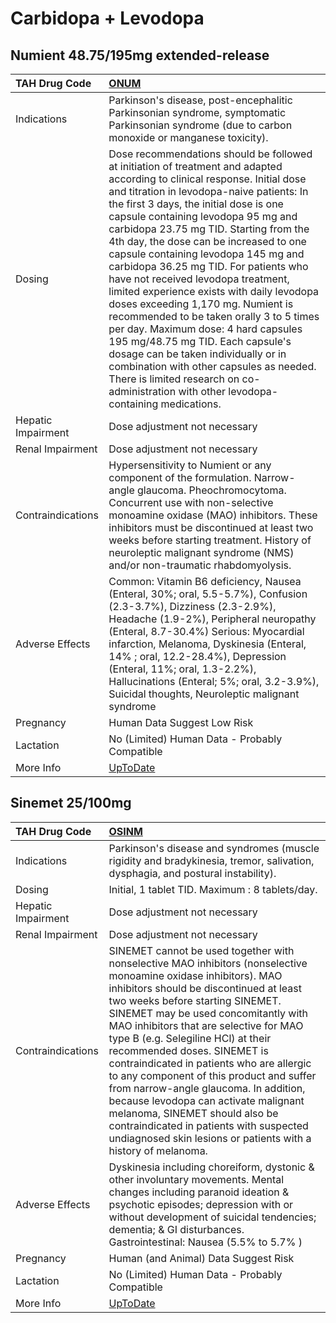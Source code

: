 # Carbidopa + Levodopa

## Numient 48.75/195mg extended-release

| TAH Drug Code      | [ONUM](https://www.tahsda.org.tw/drugs/hissearch.php?drug_code=ONUM)                                                                                                                                                                                                                                                                                                                                                                                                                                                                                                                                                                                                                                                                                                                                                                                      |
|:-------------------|:----------------------------------------------------------------------------------------------------------------------------------------------------------------------------------------------------------------------------------------------------------------------------------------------------------------------------------------------------------------------------------------------------------------------------------------------------------------------------------------------------------------------------------------------------------------------------------------------------------------------------------------------------------------------------------------------------------------------------------------------------------------------------------------------------------------------------------------------------------|
| Indications        | Parkinson's disease, post-encephalitic Parkinsonian syndrome, symptomatic Parkinsonian syndrome (due to carbon monoxide or manganese toxicity).                                                                                                                                                                                                                                                                                                                                                                                                                                                                                                                                                                                                                                                                                                           |
| Dosing             | Dose recommendations should be followed at initiation of treatment and adapted according to clinical response. Initial dose and titration in levodopa-naive patients: In the first 3 days, the initial dose is one capsule containing levodopa 95 mg and carbidopa 23.75 mg TID. Starting from the 4th day, the dose can be increased to one capsule containing levodopa 145 mg and carbidopa 36.25 mg TID. For patients who have not received levodopa treatment, limited experience exists with daily levodopa doses exceeding 1,170 mg. Numient is recommended to be taken orally 3 to 5 times per day. Maximum dose: 4 hard capsules 195 mg/48.75 mg TID. Each capsule's dosage can be taken individually or in combination with other capsules as needed. There is limited research on co-administration with other levodopa-containing medications. |
| Hepatic Impairment | Dose adjustment not necessary                                                                                                                                                                                                                                                                                                                                                                                                                                                                                                                                                                                                                                                                                                                                                                                                                             |
| Renal Impairment   | Dose adjustment not necessary                                                                                                                                                                                                                                                                                                                                                                                                                                                                                                                                                                                                                                                                                                                                                                                                                             |
| Contraindications  | Hypersensitivity to Numient or any component of the formulation. Narrow-angle glaucoma. Pheochromocytoma. Concurrent use with non-selective monoamine oxidase (MAO) inhibitors. These inhibitors must be discontinued at least two weeks before starting treatment. History of neuroleptic malignant syndrome (NMS) and/or non-traumatic rhabdomyolysis.                                                                                                                                                                                                                                                                                                                                                                                                                                                                                                  |
| Adverse Effects    | Common: Vitamin B6 deficiency, Nausea (Enteral, 30%; oral, 5.5-5.7%), Confusion (2.3-3.7%), Dizziness (2.3-2.9%), Headache (1.9-2%), Peripheral neuropathy (Enteral, 8.7-30.4%) Serious: Myocardial infarction, Melanoma, Dyskinesia (Enteral, 14% ; oral, 12.2-28.4%), Depression (Enteral, 11%; oral, 1.3-2.2%), Hallucinations (Enteral; 5%; oral, 3.2-3.9%), Suicidal thoughts, Neuroleptic malignant syndrome                                                                                                                                                                                                                                                                                                                                                                                                                                        |
| Pregnancy          | Human Data Suggest Low Risk                                                                                                                                                                                                                                                                                                                                                                                                                                                                                                                                                                                                                                                                                                                                                                                                                               |
| Lactation          | No (Limited) Human Data - Probably Compatible                                                                                                                                                                                                                                                                                                                                                                                                                                                                                                                                                                                                                                                                                                                                                                                                             |
| More Info          | [UpToDate](https://www.uptodate.com/contents/carbidopa-and-levodopa-drug-information)                                                                                                                                                                                                                                                                                                                                                                                                                                                                                                                                                                                                                                                                                                                                                                     |

## Sinemet 25/100mg

| TAH Drug Code      | [OSINM](https://www.tahsda.org.tw/drugs/hissearch.php?drug_code=OSINM)                                                                                                                                                                                                                                                                                                                                                                                                                                                                                                                                                                                                      |
|:-------------------|:----------------------------------------------------------------------------------------------------------------------------------------------------------------------------------------------------------------------------------------------------------------------------------------------------------------------------------------------------------------------------------------------------------------------------------------------------------------------------------------------------------------------------------------------------------------------------------------------------------------------------------------------------------------------------|
| Indications        | Parkinson's disease and syndromes (muscle rigidity and bradykinesia, tremor, salivation, dysphagia, and postural instability).                                                                                                                                                                                                                                                                                                                                                                                                                                                                                                                                              |
| Dosing             | Initial, 1 tablet TID. Maximum : 8 tablets/day.                                                                                                                                                                                                                                                                                                                                                                                                                                                                                                                                                                                                                             |
| Hepatic Impairment | Dose adjustment not necessary                                                                                                                                                                                                                                                                                                                                                                                                                                                                                                                                                                                                                                               |
| Renal Impairment   | Dose adjustment not necessary                                                                                                                                                                                                                                                                                                                                                                                                                                                                                                                                                                                                                                               |
| Contraindications  | SINEMET cannot be used together with nonselective MAO inhibitors (nonselective monoamine oxidase inhibitors). MAO inhibitors should be discontinued at least two weeks before starting SINEMET. SINEMET may be used concomitantly with MAO inhibitors that are selective for MAO type B (e.g. Selegiline HCl) at their recommended doses. SINEMET is contraindicated in patients who are allergic to any component of this product and suffer from narrow-angle glaucoma. In addition, because levodopa can activate malignant melanoma, SINEMET should also be contraindicated in patients with suspected undiagnosed skin lesions or patients with a history of melanoma. |
| Adverse Effects    | Dyskinesia including choreiform, dystonic & other involuntary movements. Mental changes including paranoid ideation & psychotic episodes; depression with or without development of suicidal tendencies; dementia; & GI disturbances. Gastrointestinal: Nausea (5.5% to 5.7% )                                                                                                                                                                                                                                                                                                                                                                                              |
| Pregnancy          | Human (and Animal) Data Suggest Risk                                                                                                                                                                                                                                                                                                                                                                                                                                                                                                                                                                                                                                        |
| Lactation          | No (Limited) Human Data - Probably Compatible                                                                                                                                                                                                                                                                                                                                                                                                                                                                                                                                                                                                                               |
| More Info          | [UpToDate](https://www.uptodate.com/contents/carbidopa-and-levodopa-drug-information)                                                                                                                                                                                                                                                                                                                                                                                                                                                                                                                                                                                       |


